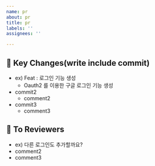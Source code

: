 ```yaml
---
name: pr
about: pr
title: pr
labels: ''
assignees: ''

---
```

## 📖 Key Changes(write include commit)
* ex) Feat : 로그인 기능 생성
  * Oauth2 를 이용한 구글 로그인 기능 생성
* commit2
  * comment2
* commit3
  * comment3

## 👀 To Reviewers
* ex) 다른 로그인도 추가할까요?
* comment2
* comment3
